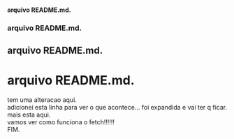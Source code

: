 <html>
<head>
<title>TITULO: README.md</title>
</head> 

<body>
<h4>arquivo README.md.</h4>
<h3>arquivo README.md.</h3>
<h2>arquivo README.md.</h2>
<h1>arquivo README.md.</h1>
tem uma alteracao aqui. <br />
adicionei esta linha para ver o que acontece... foi expandida e vai ter q ficar. <br />
mais esta aqui. <br />  
vamos ver como funciona o fetch!!!!!!   <br />
FIM. <br />
</body>

</html>
